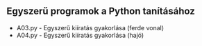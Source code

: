 ## Egyszerű programok a Python tanításához 
- A03.py - Egyszerű kiíratás gyakorlása (ferde vonal)
- A04.py - Egyszerű kiíratás gyakorlása (hajó)
